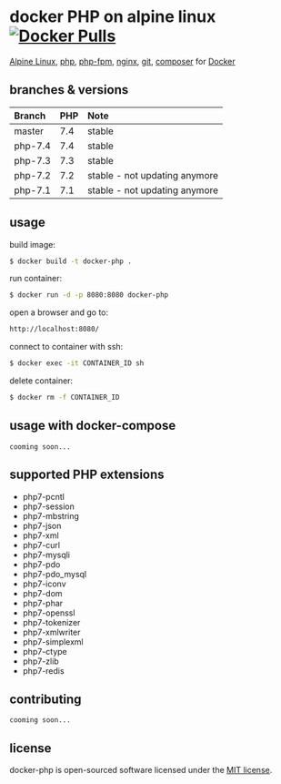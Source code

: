 docker PHP on alpine linux [![Docker Pulls](https://img.shields.io/docker/pulls/nurettintopal/docker-php.svg)](https://hub.docker.com/r/nurettintopal/docker-php/)
==============================================

[Alpine Linux](https://www.alpinelinux.org/), [php](http://www.php.net/), [php-fpm](https://www.php-fpm.org/), [nginx](https://nginx.org/), [git](https://git-scm.com/), [composer](https://getcomposer.org/) for [Docker](https://www.docker.com/)

## branches & versions

|  Branch | PHP | Note |
|:-------|:---|:---|
| master  | 7.4 | stable |
| php-7.4 | 7.4 | stable |
| php-7.3 | 7.3 | stable |
| php-7.2 | 7.2 | stable - not updating anymore|
| php-7.1 | 7.1 | stable - not updating anymore|

## usage

build image:
```sh
$ docker build -t docker-php .
```

run container:
```sh
$ docker run -d -p 8080:8080 docker-php
```

open a browser and go to:
```sh
http://localhost:8080/
```

connect to container with ssh:
```sh
$ docker exec -it CONTAINER_ID sh
```

delete container:
```sh
$ docker rm -f CONTAINER_ID
```

## usage with docker-compose

```note
cooming soon...
``` 

## supported PHP extensions

 - php7-pcntl
 - php7-session
 - php7-mbstring
 - php7-json
 - php7-xml
 - php7-curl
 - php7-mysqli
 - php7-pdo
 - php7-pdo_mysql
 - php7-iconv
 - php7-dom
 - php7-phar
 - php7-openssl
 - php7-tokenizer
 - php7-xmlwriter
 - php7-simplexml
 - php7-ctype
 - php7-zlib
 - php7-redis

## contributing
```note
cooming soon...
``` 

## license
docker-php is open-sourced software licensed under the [MIT license](LICENSE).
